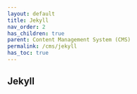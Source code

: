 ```yaml
---
layout: default    
title: Jekyll
nav_order: 2
has_children: true
parent: Content Management System (CMS)
permalink: /cms/jekyll
has_toc: true
---
```


## Jekyll